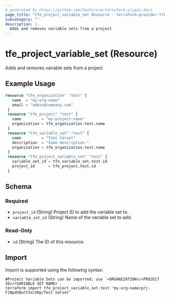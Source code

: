 ```yaml
---
# generated by https://github.com/hashicorp/terraform-plugin-docs
page_title: "tfe_project_variable_set Resource - terraform-provider-tfe"
subcategory: ""
description: |-
  Adds and removes variable sets from a project
---
```


# tfe_project_variable_set (Resource)

Adds and removes variable sets from a project

## Example Usage

```terraform
resource "tfe_organization" "test" {
   name  = "my-org-name"
   email = "admin@company.com"
 }
 resource "tfe_project" "test" {
   name         = "my-project-name"
   organization = tfe_organization.test.name
 }
 resource "tfe_variable_set" "test" {
   name         = "Test Varset"
   description  = "Some description."
   organization = tfe_organization.test.name
 }
 resource "tfe_project_variable_set" "test" {
   variable_set_id = tfe_variable_set.test.id
   project_id      = tfe_project.test.id
 }
```

<!-- schema generated by tfplugindocs -->
## Schema

### Required

- `project_id` (String) Project ID to add the variable set to.
- `variable_set_id` (String) Name of the variable set to add.

### Read-Only

- `id` (String) The ID of this resource.

## Import

Import is supported using the following syntax:

```shell
#Project Variable Sets can be imported; use `<ORGANIZATION>/<PROJECT ID>/<VARIABLE SET NAME>`.
terraform import tfe_project_variable_set.test 'my-org-name/prj-F1NpdVBuCF3xc5Rp/Test Varset'
```
